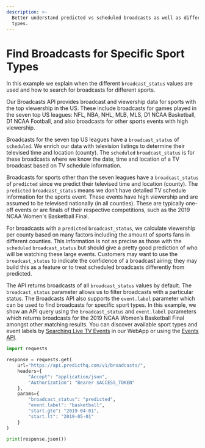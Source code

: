 ```yaml
---
description: >-
  Better understand predicted vs scheduled broadcasts as well as different sport
  types.
---
```


# Find Broadcasts for Specific Sport Types

In this example we explain when the different `broadcast_status` values are used and how to search for broadcasts for different sports.

Our Broadcasts API provides broadcast and viewership data for sports with the top viewership in the US. These include broadcasts for games played in the seven top US leagues: NFL, NBA, NHL, MLB, MLS, D1 NCAA Basketball, D1 NCAA Football, and also broadcasts for other sports events with high viewership.

Broadcasts for the seven top US leagues have a `broadcast_status` of `scheduled`. We enrich our data with television listings to determine their televised time and location (county). The `scheduled` `broadcast_status` is for these broadcasts where we know the date, time and location of a TV broadcast based on TV schedule information.

Broadcasts for sports other than the seven leagues have a `broadcast_status` of `predicted` since we predict their televised time and location (county). The `predicted` `broadcast_status` means we don’t have detailed TV schedule information for the sports event. These events have high viewership and are assumed to be televised nationally (in all counties). These are typically one-off events or are finals of their respective competitions, such as the 2019 NCAA Women's Basketball Final.

For broadcasts with a `predicted` `broadcast_status`, we calculate viewership per county based on many factors including the amount of sports fans in different counties. This information is not as precise as those with the `scheduled` `broadcast_status` but should give a pretty good prediction of who will be watching these large events. Customers may want to use the `broadcast_status` to indicate the confidence of a broadcast airing; they may build this as a feature or to treat scheduled broadcasts differently from predicted.

The API returns broadcasts of all `broadcast_status` values by default. The `broadcast_status` parameter allows us to filter broadcasts with a particular status. The Broadcasts API also supports the `event.label` parameter which can be used to find broadcasts for specific sport types. In this example, we show an API query using the `broadcast_status` and `event.label` parameters which returns broadcasts for the 2019 NCAA Women’s Basketball Final amongst other matching results. You can discover available sport types and event labels by [Searching Live TV Events](https://control.predicthq.com/search/events/broadcasts) in our WebApp or using the [Events API](../../../api/events/search-events.md).

```python
import requests

response = requests.get(
    url="https://api.predicthq.com/v1/broadcasts/",
    headers={
        "Accept": "application/json",
        "Authorization": "Bearer $ACCESS_TOKEN"
    },
    params={
        "broadcast_status": "predicted",
        "event.label": "basketball",
        "start.gte": "2019-04-01",
        "start.lt": "2019-05-01"
    }
)

print(response.json())
```
